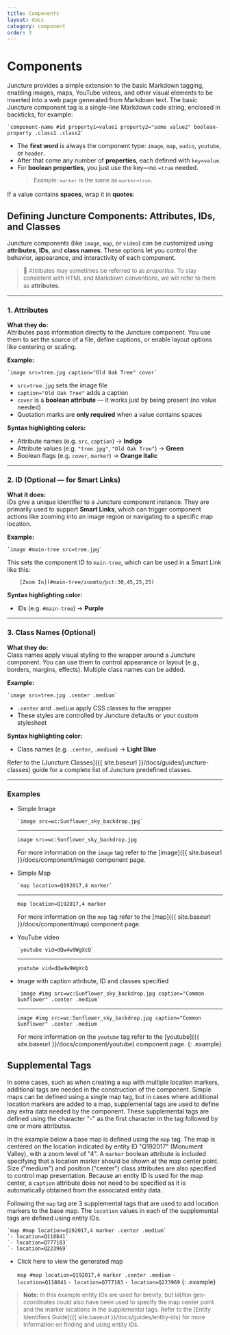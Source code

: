 ```yaml
---
title: Components
layout: docs
category: component
order: 3
---
```


<style>
    blockquote { font-size: 95%; line-height: 1.3; margin-top: 1em; }
</style>

# Components

Juncture provides a simple extension to the basic Markdown tagging, enabling images, maps, YouTube videos, and other visual elements to be inserted into a web page generated from Markdown text.  The basic Juncture component tag is a single-line Markdown code string, enclosed in backticks, for example:

```juncture
`component-name #id property1=value1 property2="some value2" boolean-property .class1 .class2`
```

- The **first word** is always the component type: `image`, `map`, `audio`, `youtube`, or `header`.
- After that come any number of **properties**, each defined with `key=value`.
- For **boolean properties**, you just use the key—no `=true` needed.  
  > Example: `marker` is the same as `marker=true`.

If a value contains **spaces**, wrap it in **quotes**:

## Defining Juncture Components: Attributes, IDs, and Classes

Juncture components (like `image`, `map`, or `video`) can be customized using **attributes**, **IDs**, and **class names**. These options let you control the behavior, appearance, and interactivity of each component.

> 📝 Attributes may sometimes be referred to as *properties*. To stay consistent with HTML and Markdown conventions, we will refer to them as **attributes**.

---

### 1. **Attributes**

**What they do:**  
Attributes pass information directly to the Juncture component. You use them to set the source of a file, define captions, or enable layout options like centering or scaling.

**Example:**

```juncture
`image src=tree.jpg caption="Old Oak Tree" cover`
```

- `src=tree.jpg` sets the image file  
- `caption="Old Oak Tree"` adds a caption  
- `cover` is a **boolean attribute** — it works just by being present (no value needed)  
- Quotation marks are **only required** when a value contains spaces

**Syntax highlighting colors:**
- Attribute names (e.g. `src`, `caption`) → **Indigo**
- Attribute values (e.g. `"tree.jpg"`, `"Old Oak Tree"`) → **Green**
- Boolean flags (e.g. `cover`, `marker`) → **Orange italic**

---

### 2. **ID (Optional — for Smart Links)**

**What it does:**  
IDs give a unique identifier to a Juncture component instance. They are primarily used to support **Smart Links**, which can trigger component actions like zooming into an image region or navigating to a specific map location.

**Example:**

```juncture
`image #main-tree src=tree.jpg`
```

This sets the component ID to `main-tree`, which can be used in a Smart Link like this:

```juncture
    [Zoom In](#main-tree/zoomto/pct:30,45,25,25)
```

**Syntax highlighting color:**
- IDs (e.g. `#main-tree`) → **Purple**

---

### 3. **Class Names (Optional)**

**What they do:**  
Class names apply visual styling to the wrapper around a Juncture component. You can use them to control appearance or layout (e.g., borders, margins, effects). Multiple class names can be added.

**Example:**

```juncture
`image src=tree.jpg .center .medium`
```

- `.center` and `.medium` apply CSS classes to the wrapper  
- These styles are controlled by Juncture defaults or your custom stylesheet

**Syntax highlighting color:**
- Class names (e.g. `.center`, `.medium`) → **Light Blue**

Refer to the [Juncture Classes]({{ site.baseurl }}/docs/guides/juncture-classes) guide for a complete list of Juncture predefined classes.

---

### Examples

- Simple Image

    ```juncture
    `image src=wc:Sunflower_sky_backdrop.jpg`
    ```
    ---
    `image src=wc:Sunflower_sky_backdrop.jpg`

    For more information on the `image` tag refer to the [image]({{ site.baseurl }}/docs/component/image) component page.

- Simple Map

    ```juncture
    `map location=Q192017,4 marker`
    ```
    ---
    `map location=Q192017,4 marker`

    For more information on the `map` tag refer to the [map]({{ site.baseurl }}/docs/component/map) component page.

- YouTube video

    ```juncture
    `youtube vid=dQw4w9WgXcQ`
    ```
    ---
    `youtube vid=dQw4w9WgXcQ`

- Image with caption attribute, ID and classes specified

    ```juncture
    `image #img src=wc:Sunflower_sky_backdrop.jpg caption="Common Sunflower" .center .medium`
    ```
    ---
    `image #img src=wc:Sunflower_sky_backdrop.jpg caption="Common Sunflower" .center .medium`


    For more information on the `youtube` tag refer to the [youtube]({{ site.baseurl }}/docs/component/youtube) component page.
{: .example}


## Supplemental Tags

In some cases, such as when creating a `map` with multiple location markers, additional tags are needed in the construction of the component.  Simple maps can be defined using a single map tag, but in cases where additional location markers are added to a map, supplemental tags are used to define any extra data needed by the component.  These supplemental tags are defined using the character "-" as the first character in the tag followed by one or more attributes.  

In the example below a base map is defined using the `map` tag.  The map is centered on the location indicated by entity ID "Q192017" (Monument Valley), with a zoom level of "4".  A `marker` boolean attribute is included specifying that a location marker should be shown at the map center point.  Size ("medium") and position ("center") class attributes are also specified to control map presentation.  Because an entity ID is used for the map center, a `caption` attribute does not need to be specified as it is automatically obtained from the associated entity data.

Following the `map` tag are 3 supplemental tags that are used to add location markers to the base map.  The `location` values in each of the supplemental tags are defined using entity IDs.  

```juncture
`map #map location=Q192017,4 marker .center .medium`
`- location=Q118841`
`- location=Q777183`
`- location=Q223969`
```

- Click here to view the generated map

    `map #map location=Q192017,4 marker .center .medium`
    `- location=Q118841`
    `- location=Q777183`
    `- location=Q223969`
{: .example}

> **Note:**  In this example entity IDs are used for brevity, but lat/lon geo-coordinates could also have been used to specify the map center point and the marker locations in the supplemental tags.  Refer to the [Entity Identifiers Guide]({{ site.baseurl }}/docs/guides/entity-ids) for more information on finding and using entity IDs.
